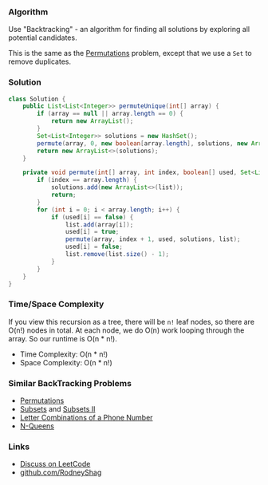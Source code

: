 ### Algorithm

Use "Backtracking" - an algorithm for finding all solutions by exploring all potential candidates.

This is the same as the [Permutations](https://leetcode.com/problems/permutations) problem, except that we use a `Set` to remove duplicates.

### Solution

```java
class Solution {
    public List<List<Integer>> permuteUnique(int[] array) {
        if (array == null || array.length == 0) {
            return new ArrayList();
        }
        Set<List<Integer>> solutions = new HashSet();
        permute(array, 0, new boolean[array.length], solutions, new ArrayList());
        return new ArrayList<>(solutions);
    }

    private void permute(int[] array, int index, boolean[] used, Set<List<Integer>> solutions, List<Integer> list) {
        if (index == array.length) {
            solutions.add(new ArrayList<>(list));
            return;
        }
        for (int i = 0; i < array.length; i++) {
            if (used[i] == false) {
                list.add(array[i]);
                used[i] = true;
                permute(array, index + 1, used, solutions, list);
                used[i] = false;
                list.remove(list.size() - 1);
            }
        }
    }
}
```

### Time/Space Complexity

If you view this recursion as a tree, there will be `n!` leaf nodes, so there are O(n!) nodes in total. At each node, we do O(n) work looping through the array. So our runtime is O(n * n!).

-  Time Complexity: O(n * n!)
- Space Complexity: O(n * n!)

### Similar BackTracking Problems

- [Permutations](https://leetcode.com/problems/permutations)
- [Subsets](https://leetcode.com/problems/subsets) and [Subsets II](https://leetcode.com/problems/subsets-ii)
- [Letter Combinations of a Phone Number](https://leetcode.com/problems/letter-combinations-of-a-phone-number)
- [N-Queens](https://leetcode.com/problems/n-queens)

### Links

- [Discuss on LeetCode](https://leetcode.com/problems/permutations-ii/discuss/324281)
- [github.com/RodneyShag](https://github.com/RodneyShag)
